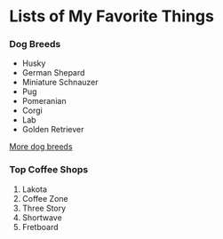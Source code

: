 # Lists of My Favorite Things

### Dog Breeds
- Husky
- German Shepard
- Miniature Schnauzer
- Pug
- Pomeranian
- Corgi
- Lab
- Golden Retriever  

[More dog breeds](https://www.akc.org/dog-breeds/)

### Top Coffee Shops
1. Lakota
2. Coffee Zone
3. Three Story
4. Shortwave
5. Fretboard 

